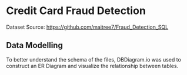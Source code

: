 # Credit Card Fraud Detection 
Dataset Source: https://github.com/maitree7/Fraud_Detection_SQL

## Data Modelling
To better understand the schema of the files, DBDiagram.io was used to construct an ER Diagram and visualize the relationship between tables. 
